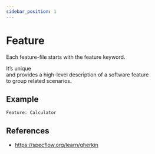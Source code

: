 ```yaml
---
sidebar_position: 1
---
```


# Feature

Each feature-file starts with the feature keyword.

It’s unique  
and provides a high-level description of a software feature  
to group related scenarios.

## Example

```gherkin
Feature: Calculator
```

## References

- https://specflow.org/learn/gherkin
